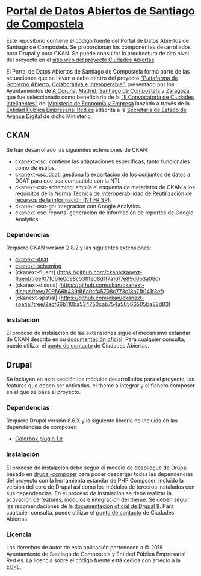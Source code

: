 # [Portal de Datos Abiertos de Santiago de Compostela](https://datos.santiagodecompostela.gal/)

Este repositorio contiene el código fuente del Portal de Datos Abiertos de Santiago de Compostela. Se proporcionan los componentes desarrollados para Drupal y para CKAN. Se puede consultar la arquitectura de alto nivel del proyecto en el [sitio web del proyecto Ciudades Abiertas](https://ciudadesabiertas.es/datos-abiertos/#Descripci%C3%B3n).

El Portal de Datos Abiertos de Santiago de Compostela forma parte de las actuaciones que se llevan a cabo dentro del proyecto ["Plataforma de Gobierno Abierto, Colaborativa e Interoperable"](https://ciudadesabiertas.es), presentado por los Ayuntamientos de [A Coruña](https://www.coruna.gal/), [Madrid](https://www.madrid.es/portal/site/munimadrid), [Santiago de Compostela](http://santiagodecompostela.gal/) y [Zaragoza](https://www.zaragoza.es/sedeelectronica/), que fue seleccionado como beneficiario de la ["II Convocatoria de Ciudades Inteligentes"](https://perfilcontratante.red.es/perfilcontratante/busqueda/DetalleLicitacionesDefault.action?idLicitacion=6707&visualizar=0) del [Ministerio de Economía y Empresa](http://www.mineco.gob.es/) lanzado a través de la [Entidad Pública Empresarial Red.es](https://www.red.es/redes/) adscrita a la [Secretaría de Estado de Avance Digital]((http://www.mineco.gob.es/portal/site/mineco/avancedigital)) de dicho Ministerio.


## CKAN

Se han desarrollado las siguientes extensiones de CKAN:

* ckanext-csc: contiene las adaptaciones específicas, tanto funcionales como de estilos.
* ckanext-csc_dcat: gestiona la exportación de los conjuntos de datos a DCAT para que sea compatible con la NTI.
* ckanext-csc-scheming: amplía el esquema de metadatos de CKAN a los requisitos de la [Norma Técnica de Interoperabilidad de Reutilización de recursos de la información (NTI-RISP)](https://www.boe.es/diario_boe/txt.php?id=BOE-A-2013-2380).
* ckanext-csc-ga: integración con Google Analytics.
* ckanext-csc-reports: generación de información de reportes de Google Analytics.


### Dependencias

Requiere CKAN versión 2.8.2 y las siguientes extensiones:

* [ckanext-dcat](https://github.com/ckan/ckanext-dcat/releases/tag/v0.0.9)
* [ckanext-scheming](https://github.com/ckan/ckanext-scheming/tree/3bd3f0d25ce544144edd84ee9cb38addccbb6cfd)
* [ckanext-fluent] (https://github.com/ckan/ckanext-fluent/tree/07f061e0c98c53fffed8d1f7a1617e89d0b3a08d)
* [ckanext-disqus] (https://github.com/ckan/ckanext-disqus/tree/709566b439df6a9cf45708c773c18a71b141f3ef)
* [ckanext-spatial] (https://github.com/ckan/ckanext-spatial/tree/2acf66b110ba534750cab754a50566505ba88d83)

###  Instalación

El proceso de instalación de las extensiones sigue el mecanismo estándar de CKAN descrito en su [documentación oficial](http://docs.ckan.org/). Para cualquier consulta, puede utilizar el [punto de contacto](https://ciudadesabiertas.es/contacto/index.html) de Ciudades Abiertas.


## Drupal

Se incluyen en esta sección los módulos desarrollados para el proyecto, las features que deben ser activadas, el theme a integrar y el fichero composer en el que se basa el proyecto.

### Dependencias

Requiere Drupal versión 8.6.X y la siguiente librería no incluída en las dependencias de composer:

* [Colorbox plugin 1.x](https://github.com/jackmoore/colorbox/archive/1.x.zip)

### Instalación

El proceso de instalación debe seguir el modelo de despliegue de Drupal basado en [drupal-composer](https://github.com/drupal-composer/drupal-project) para poder descargar todas las dependencias del proyecto con la herramienta estándar de PHP Composer, incluido la versión del core de Drupal así como los módulos de terceros instalados con sus dependencias. En el proceso de instalación se debe realizar la activación de features, módulos e integración del theme. Se deben seguir las recomendaciones de la [documentación oficial de Drupal 8](https://www.drupal.org/docs/8). Para cualquier consulta, puede utilizar el [punto de contacto](https://ciudadesabiertas.es/contacto/index.html) de Ciudades Abiertas.

### Licencia

Los derechos de autor de esta aplicación pertenecen a © 2018 Ayuntamiento de Santiago de Compostela y Entidad Pública Empresarial Red.es. La licencia sobre el código fuente está cedida con arreglo a la [EUPL](https://eupl.eu/1.2/es/).
